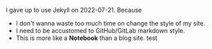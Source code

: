 I gave up to use Jekyll on 2022-07-21. Because

- I don't wanna waste too much time on change the style of my site. 
- I need to be accustomed to GitHub/GitLab markdown style.
- This is more like a **Notebook** than a blog site.
test
